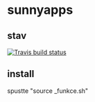 # sunnyapps

## stav

[![Travis build status](https://img.shields.io/travis/paveltrojka/sunnyapps.svg?label=travis-ci&branch=dev&style=flat-square)](https://travis-ci.org/paveltrojka/sunnyapps/branches)


## install

spustte "source _funkce.sh"